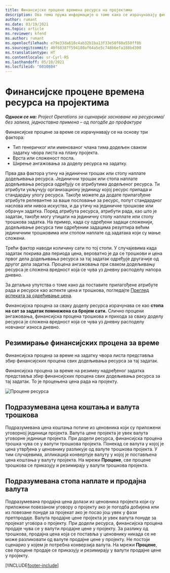 ```yaml
---
title: Финансијске процене времена ресурса на пројектима
description: Ова тема пружа информације о томе како се израчунавају финансијске процене за време.
author: rumant
ms.date: 03/19/2021
ms.topic: article
ms.reviewer: kfend
ms.author: rumant
ms.openlocfilehash: e79e33da618c4ab32b1ba13f33e50f60a550ff0b
ms.sourcegitcommit: 40f68387f594180af64a5e5c748b6efa188bd300
ms.translationtype: HT
ms.contentlocale: sr-Cyrl-RS
ms.lasthandoff: 05/10/2021
ms.locfileid: "6010804"
---
```

# <a name="financial-estimates-for-resource-time-on-projects"></a>Финансијске процене времена ресурса на пројектима

_**Односи се на:** Project Operations за сценарије засноване на ресурсима/без залиха, једноставна примена – од погодбе до профактуре_

Финансијске процене за време се израчунавају се на основу три фактора: 

- Тип генеричког или именованог члана тима додељен сваком задатку чвора листа на плану пројекта. 
- Врста или сложеност посла.
- Ширење ангажовања за доделу ресурса на задатку. 

Прва два фактора утичу на јединични трошак или стопу наплате додељивања ресурса. Јединични трошак или стопа наплате додељивања ресурса одређују се атрибутима додељеног ресурса. Ти атрибути укључују организациону јединицу којој ресурс припада и стандардну улогу ресурса. Такође можете да додате прилагођене атрибуте релевантне за ваше пословање за ресурс, попут стандардног наслова или нивоа искуства, и да утичу на јединичне трошкове или обрачун задатка.
Поред атрибута ресурса, атрибути рада, као што је задатак, такође могу утицати на јединичну стопу наплате или стопу трошкова задатка. На пример, када су одређени задаци сложенији, додељивање ресурса тим одређеним задацима резултира већим јединичним трошковима или стопом наплате од задатака који су мање сложени.   

Трећи фактор наводи количину сати по тој стопи. У случајевима када задатак покрива два периода цена, вероватно је да се трошкови и цена првог дела додељивања ресурса за тај задатак одређује другачије од другог дела задатка. Процена ангажовања при сваком додељивању ресурса је сложена вредност која се чува уз дневну расподелу напора дневно.

За детаљна упутства о томе како да поставите прилагођене атрибуте рада и ресурсе као аспекте цена и трошкова, погледајте [Преглед аспеката за одређивање цена](../pricing-costing/pricing-dimensions-overview.md).

Финансијска процена за сваку доделу ресурса израчунава се као **стопа на сат за задатак помножена са бројем сати.**  Слично процени ангажовања, финансијска процена трошкова и прихода за сваку доделу ресурса је сложена вредност која се чува уз дневну расподелу новчаног износа дневно. 

## <a name="summarizing-financial-estimates-for-time"></a>Резимирање финансијских процена за време
Финансијска процена за време на задатку чвора листа представља збир финансијских процена свих додељивања ресурса за тај задатак.

Финансијска процена за време на резимеу надређеног задатка представља збир финансијских процена свих додељивања ресурса за тај задатак. То је процењена цена рада на пројекту. 

![Процене ресурса](./media/navigation12.png)

## <a name="default-cost-price-and-cost-currency"></a>Подразумевана цена коштања и валута трошкова

Подразумевана цена коштања потиче из ценовника који су приложени уговорној јединици пројекта. Валута цене пројекта је увек валута уговорне јединице пројекта. При додели ресурса, финансијска процена трошка чува се у валути трошкова пројекта. Понекад се валута у којој је цена утврђена у ценовнику разликује од валуте трошкова пројекта. У тим случајевима, апликација конвертује валуту у којој је постављена цена коштања у валуту пројекта. На мрежи **Процене**, све процене трошкова се приказују и резимирају у валути трошкова пројекта. 

## <a name="default-bill-rate-and-sales-currency"></a>Подразумевана стопа наплате и продајна валута

Подразумевана продајна цена долази из ценовника пројекта који су приложени повезаном уговору о пројекту ако је погодба добијена или из повезане понуде за пројекат ако је посао још увек у фази претпродаје. Валута продајне цене пројекта је увек валута понуде за пројекат уговора о пројекту. При додели ресурса, финансијска процена продаје чува се у валути продајне цене у пројекту. За разлику од трошкова, продајна цена која се поставља у ценовнику никада се не може разликовати од валуте продајне цене у пројекту. Не постоји сценарио у којем је потребна конверзија валута. На мрежи **Процене**, све процене продаје се приказују и резимирају у валути продајне цене у пројекту. 

[!INCLUDE[footer-include](../includes/footer-banner.md)]
